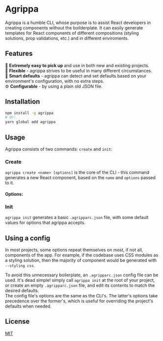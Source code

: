 # Agrippa

Agrippa is a humble CLI, whose purpose is to assist React developers in creating components without the boilderplate.
It can easily generate templates for React components of different compositions (styling solutions, prop validations, etc.) and in different enviroments. 

## Features
🚀 **Extremely easy to pick up** and use in both new and existing projects.<br/>
🐙 **Flexible** - agrippa strives to be useful in many different circumstances.<br/>
🧠 **Smart defaults** - agrippa can detect and set defaults based on your environment's configuration, with no extra steps. <br/>
⚙️ **Configurable** - by using a plain old JSON file.

## Installation

```bash
npm install -g agrippa
# Or:
yarn global add agrippa
```

## Usage

Agrippa consists of two commands: `create` and `init`:

### Create
`agrippa create <name> [options]` is the core of the CLI - this command generates a new React component, based on the `name` and `options` passed to it.

#### Options:


### Init
`agrippa init` generates a basic `.agripparc.json` file, with some default values for options that agrippa accepts. 

## Using a config
In most projects, some options repeat themselves on most, if not all, components of the app. For example, if the codebase uses CSS modules as a styling solution, then the majority of component would be generated with `--styling css`. 

To avoid this unnecessary boilerplate, an `.agripparc.json` config file can be used. It's dead simple! simply call `agrippa init` at the root of your project, or create an empty `.agripparc.json` file, and edit its contents to match the desired defaults. <br/>
The config file's options are the same as the CLI's. The latter's options take precedence over the former's, which is useful for overriding the project's defaults when needed.

## License
[MIT](https://choosealicense.com/licenses/mit/)